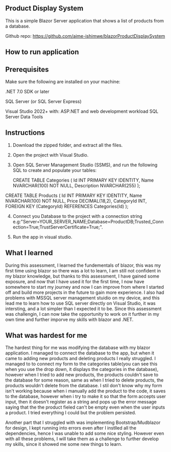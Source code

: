 ## Product Display System
This is a simple Blazor Server application that shows a list of products from a database. 

Github repo: https://github.com/aime-ishimwe/blazorProductDisplaySystem
## How to run application

## Prerequisites
Make sure the following are installed on your machine:

.NET 7.0 SDK or later

SQL Server (or SQL Server Express)

Visual Studio 2022+ with:
  ASP.NET and web development workload
  SQL Server Data Tools

## Instructions
 1. Download the zipped folder, and extract all the files.
 2. Open the project with Visual Studio. 
 3. Open SQL Server Management Studio (SSMS), and run the following SQL to create and populate your tables:
    
     CREATE TABLE Categories (
    Id INT PRIMARY KEY IDENTITY,
    Name NVARCHAR(100) NOT NULL,
    Description NVARCHAR(255)
);

CREATE TABLE Products (
    Id INT PRIMARY KEY IDENTITY,
    Name NVARCHAR(100) NOT NULL,
    Price DECIMAL(18,2),
    CategoryId INT,
    FOREIGN KEY (CategoryId) REFERENCES Categories(Id)
);

4. Connect you Database to the project with a connection string e.g:"Server=YOUR_SERVER_NAME;Database=ProductDB;Trusted_Connection=True;TrustServerCertificate=True;".
   
6. Run the app in visual studio.

## What I learned
During this assessment, I learned the fundementals of blazor, this was my first time using blazor so there was a lot to learn, I am still not confident in my blazor knowledge, but thanks to this 
assessment, I have gained some exposure, and now that I have used it for the first time, I now have somewhere to start my journey and now I can improve from where I started off and build 
more projects in the future to gain more experience. I also had problems with MSSQL server management stuidio on my device, and this lead me to learn how to use SQL server directly on Visual Studio,
it was intersting, and a lot simpler than I expected it to be. Since this assessment was challengin, I can now take the opportunity to work on it further in my own time and further imporve my skills with blazor and .NET.


## What was hardest for me
The hardest thing for me was modifying the database with my blazor application. I managed to connect the database to the app, but when it came to adding new products and deleting products I really struggled.
I managed to to connect my form to the categories table(you can see this when you use the drop down, it displays the categories in the database), however when I tried to add new products, 
the products couldn't save to the database for some reason, same as when I tried to delete products, the products wouldn't delete from the database. I stil don't know why my form isn't working because when i manually add the product to the code, 
it saves to the database, however when i try to make it so that the form accepts user input, then it doesn't register as a string and pops up the error message saying that the the product fieled can't be empty even when the user inputs a product.
I tried everything I could but the problem persisted.

Another part that I struggled with was implementing Bootstrap/Mudblazor for design, I kept running into errors even after I instlled all the dependencies, hence I was unable to add some nice styling.
However even with all these problems, I will take them as a challenge to further develop my skills, since it showed me some new things to learn.

